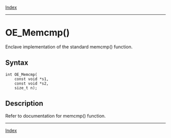 [Index](index.md)

---
# OE_Memcmp()

Enclave implementation of the standard memcmp() function.

## Syntax

    int OE_Memcmp(
        const void *s1,
        const void *s2,
        size_t n);
## Description 

Refer to documentation for memcmp() function.

---
[Index](index.md)

